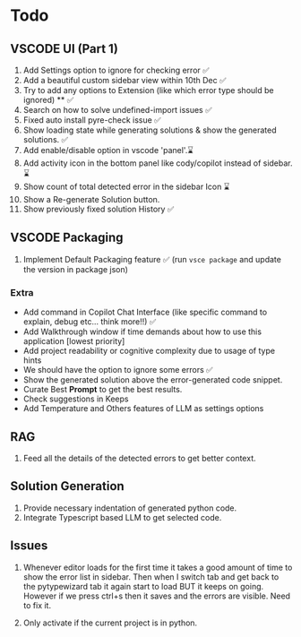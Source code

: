 # Todo

## VSCODE UI (Part 1)

1. Add Settings option to ignore for checking error ✅
2. Add a beautiful custom sidebar view within 10th Dec ✅
3. Try to add any options to Extension (like which error type should be ignored) \*\* ✅
4. Search on how to solve undefined-import issues ✅
5. Fixed auto install pyre-check issue ✅
6. Show loading state while generating solutions & show the generated solutions. ✅
7. Add enable/disable option in vscode 'panel'.⌛
8. Add activity icon in the bottom panel like cody/copilot instead of sidebar.⌛
9. Show count of total detected error in the sidebar Icon ⌛
10. Show a Re-generate Solution button.
11. Show previously fixed solution History ✅

## VSCODE Packaging

1. Implement Default Packaging feature ✅ (run `vsce package` and update the version in package json)

### Extra

- Add command in Copilot Chat Interface (like specific command to explain, debug etc... think more!!) ✅
- Add Walkthrough window if time demands about how to use this application [lowest priority]
- Add project readability or cognitive complexity due to usage of type hints
- We should have the option to ignore some errors ✅
- Show the generated solution above the error-generated code snippet.
- Curate Best **Prompt** to get the best results.
- Check suggestions in Keeps
- Add Temperature and Others features of LLM as settings options

## RAG

1. Feed all the details of the detected errors to get better context.

## Solution Generation

1. Provide necessary indentation of generated python code.
2. Integrate Typescript based LLM to get selected code.

## Issues

1. Whenever editor loads for the first time it takes a good amount of time to show the error list in sidebar.
   Then when I switch tab and get back to the pytypewizard tab it again start to load BUT it keeps on going. However if
   we press ctrl+s then it saves and the errors are visible. Need to fix it.

2. Only activate if the current project is in python.
